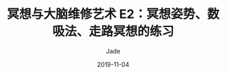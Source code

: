 ---
title: 冥想与大脑维修艺术 E2：冥想姿势、数吸法、走路冥想的练习
date: 2019-11-04
author: Jade
tags: ["播客", "冥想与大脑维修艺术"]
---